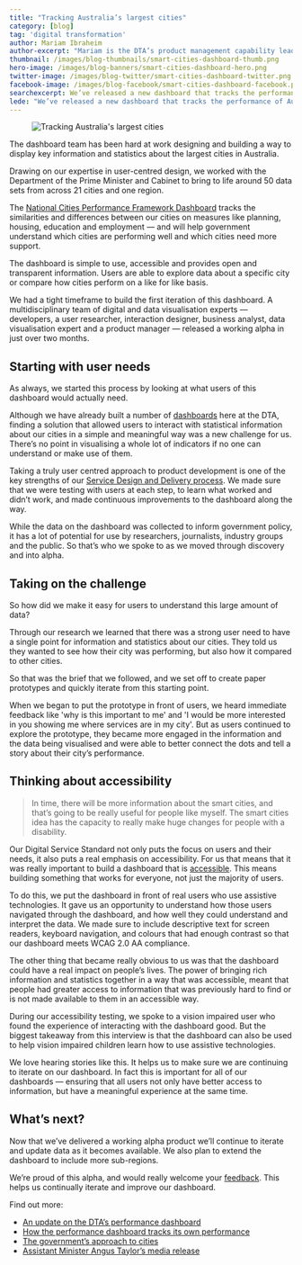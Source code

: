 ```yaml
---
title: "Tracking Australia’s largest cities"
category: [blog]
tag: 'digital transformation'
author: Mariam Ibraheim
author-excerpt: "Mariam is the DTA’s product management capability lead, also known as one of our <a href='/blog/meet-our-capability-ninjas/'>capability ninjas</a>."
thumbnail: /images/blog-thumbnails/smart-cities-dashboard-thumb.png
hero-image: /images/blog-banners/smart-cities-dashboard-hero.png
twitter-image: /images/blog-twitter/smart-cities-dashboard-twitter.png
facebook-image: /images/blog-facebook/smart-cities-dashboard-facebook.png
searchexcerpt: We’ve released a new dashboard that tracks the performance of Australia’s largest cities. Product Manager, Mariam Ibraheim, shares the story of how it was developed.
lede: "We’ve released a new dashboard that tracks the performance of Australia’s largest cities. Product Manager, Mariam Ibraheim, shares the story of how it was developed."
---
```

<figure>
  <img src="{{ site.url }}{{ site.baseurl }}{{ page.hero-image }}" alt="Tracking Australia's largest cities"><br />
</figure>

The dashboard team has been hard at work designing and building a way to display key information and statistics about the largest cities in Australia.

Drawing on our expertise in user-centred design, we worked with the Department of the Prime Minister and Cabinet to bring to life around 50 data sets from across 21 cities and one region.

The [National Cities Performance Framework Dashboard](http://smart-cities.dashboard.gov.au/) tracks the similarities and differences between our cities on measures like planning, housing, education and employment &mdash; and will help government understand which cities are performing well and which cities need more support.

The dashboard is simple to use, accessible and provides open and transparent information. Users are able to explore data about a specific city or compare how cities perform on a like for like basis.

We had a tight timeframe to build the first iteration of this dashboard. A multidisciplinary team of digital and data visualisation experts &mdash; developers, a user researcher, interaction designer, business analyst, data visualisation expert and a product manager &mdash; released a working alpha in just over two months.

## Starting with user needs

As always, we started this process by looking at what users of this dashboard would actually need.

Although we have already built a number of [dashboards](http://dashboard.gov.au) here at the DTA, finding a solution that allowed users to interact with statistical information about our cities in a simple and meaningful way was a new challenge for us. There’s no point in visualising a whole lot of indicators if no one can understand or make use of them.

Taking a truly user centred approach to product development is one of the key strengths of our [Service Design and Delivery process](/standard/service-design-and-delivery-process/). We made sure that we were testing with users at each step, to learn what worked and didn’t work, and made continuous improvements to the dashboard along the way.

While the data on the dashboard was collected to inform government policy, it has a lot of potential for use by researchers, journalists, industry groups and the public. So that’s who we spoke to as we moved through discovery and into alpha.

## Taking on the challenge

So how did we make it easy for users to understand this large amount of data? 

Through our research we learned that there was a strong user need to have a single point for information and statistics about our cities. They told us they wanted to see how their city was performing, but also how it compared to other cities.

So that was the brief that we followed, and we set off to create paper prototypes and quickly iterate from this starting point.

When we began to put the prototype in front of users, we heard immediate feedback like 'why is this important to me' and 'I would be more interested in you showing me where services are in my city'. But as users continued to explore the prototype, they became more engaged in the information and the data being visualised and were able to better connect the dots and tell a story about their city’s performance.

## Thinking about accessibility

>In time, there will be more information about the smart cities, and that’s going to be really useful for people like myself. The smart cities idea has the capacity to really make huge changes for people with a disability.

Our Digital Service Standard not only puts the focus on users and their needs, it also puts a real emphasis on accessibility. For us that means that it was really important to build a dashboard that is [accessible](/standard/9-make-it-accessible/). This means building something that works for everyone, not just the majority of users.

To do this, we put the dashboard in front of real users who use assistive technologies.  It gave us an opportunity to understand how those users navigated through the dashboard, and how well they could understand and interpret the data. We made sure to include descriptive text for screen readers, keyboard navigation, and colours that had enough contrast so that our dashboard meets WCAG 2.0 AA compliance.

The other thing that became really obvious to us was that the dashboard could have a real impact on people’s lives. The power of bringing rich information and statistics together in a way that was accessible, meant that people had greater access to information that was previously hard to find or is not made available to them in an accessible way.

During our accessibility testing, we spoke to a vision impaired user who found the experience of interacting with the dashboard good. But the biggest takeaway from this interview is that the dashboard can also be used to help vision impaired children learn how to use assistive technologies.

We love hearing stories like this. It helps us to make sure we are continuing to iterate on our dashboard. In fact this is important for all of our dashboards &mdash; ensuring that all users not only have better access to information, but have a meaningful experience at the same time.

## What’s next?

Now that we’ve delivered a working alpha product we’ll continue to iterate and update data as it becomes available. We also plan to extend the dashboard to include more sub-regions.

We’re proud of this alpha, and would really welcome your [feedback](https://smart-cities.dashboard.gov.au/feedback). This helps us continually iterate and improve our dashboard.

Find out more:
- [An update on the DTA’s performance dashboard](/news/dashboard-progress/)
- [How the performance dashboard tracks its own performance](/blog/dashboard-practising-what-we-preach/)
- [The government’s approach to cities](https://pmc.gov.au/cities)
- [Assistant Minister Angus Taylor’s media release](https://ministers.pmc.gov.au/taylor/2017/launch-national-cities-performance-framework)
